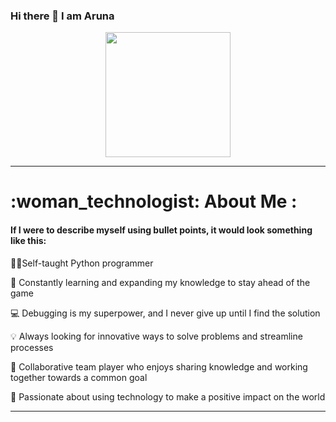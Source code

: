 ### Hi there 👋 I am Aruna
<div id = "header" align= "center">
  <img src= "https://media.giphy.com/media/RbDKaczqWovIugyJmW/giphy.gif" width= "200">
</div>
<hr>
<h1> :woman_technologist: About Me :</h1>
<h4>If I were to describe myself using bullet points, it would look something like this: </h4>

 👩‍💻Self-taught Python programmer<br>
 
🧠 Constantly learning and expanding my knowledge to stay ahead of the game<br>

💻 Debugging is my superpower, and I never give up until I find the solution<br>

💡 Always looking for innovative ways to solve problems and streamline processes<br>

🤝 Collaborative team player who enjoys sharing knowledge and working together towards a common goal<br>

🚀 Passionate about using technology to make a positive impact on the world<br>
<hr>
